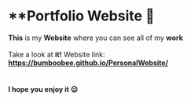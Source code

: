 # **Portfolio Website 📱


**This** is my **Website** where you can see all of my **work** 
<br />
<br />
Take a look at **it!**
Website link: **https://bumboobee.github.io/PersonalWebsite/**
<br />
<br />
#### I hope you enjoy it 😉

